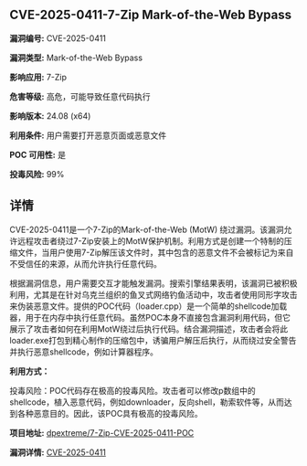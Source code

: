 ## CVE-2025-0411-7-Zip Mark-of-the-Web Bypass

**漏洞编号:** CVE-2025-0411

**漏洞类型:** Mark-of-the-Web Bypass

**影响应用:** 7-Zip

**危害等级:** 高危，可能导致任意代码执行

**影响版本:** 24.08 (x64)

**利用条件:** 用户需要打开恶意页面或恶意文件

**POC 可用性:** 是

**投毒风险:** 99%

## 详情

CVE-2025-0411是一个7-Zip的Mark-of-the-Web (MotW) 绕过漏洞。该漏洞允许远程攻击者绕过7-Zip安装上的MotW保护机制。利用方式是创建一个特制的压缩文件，当用户使用7-Zip解压该文件时，其中包含的恶意文件不会被标记为来自不受信任的来源，从而允许执行任意代码。

根据漏洞信息，用户需要交互才能触发漏洞。搜索引擎结果表明，该漏洞已被积极利用，尤其是在针对乌克兰组织的鱼叉式网络钓鱼活动中，攻击者使用同形字攻击来伪装恶意文件。提供的POC代码（loader.cpp）是一个简单的shellcode加载器，用于在内存中执行任意代码。虽然POC本身不直接包含漏洞利用代码，但它展示了攻击者如何在利用MotW绕过后执行代码。结合漏洞描述，攻击者会将此loader.exe打包到精心制作的压缩包中，诱骗用户解压后执行，从而绕过安全警告并执行恶意shellcode，例如计算器程序。

**利用方式：**

投毒风险：POC代码存在极高的投毒风险。攻击者可以修改p数组中的shellcode，植入恶意代码，例如downloader，反向shell，勒索软件等，从而达到各种恶意目的。因此，该POC具有极高的投毒风险。

**项目地址:** [dpextreme/7-Zip-CVE-2025-0411-POC](https://github.com/dpextreme/7-Zip-CVE-2025-0411-POC)

**漏洞详情:** [CVE-2025-0411](https://nvd.nist.gov/vuln/detail/CVE-2025-0411)